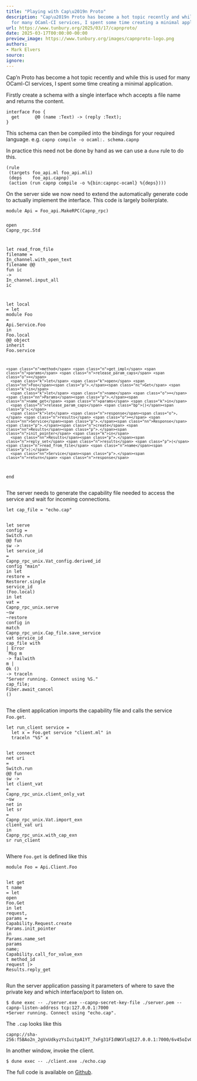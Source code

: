 ```yaml
---
title: "Playing with Cap\u2019n Proto"
description: "Cap\u2019n Proto has become a hot topic recently and while this is used
  for many OCaml-CI services, I spent some time creating a minimal application."
url: https://www.tunbury.org/2025/03/17/capnproto/
date: 2025-03-17T00:00:00-00:00
preview_image: https://www.tunbury.org/images/capnproto-logo.png
authors:
- Mark Elvers
source:
ignore:
---
```


<p>Cap’n Proto has become a hot topic recently and while this is used for many OCaml-CI services, I spent some time creating a minimal application.</p>

<p>Firstly create a schema with a single interface whch accepts a file name and returns the content.</p>

<div class="language-plaintext highlighter-rouge"><div class="highlight"><pre class="highlight"><code>interface Foo {
  get      @0 (name :Text) -&gt; (reply :Text);
}
</code></pre></div></div>

<p>This schema can then be compiled into the bindings for your required language. e.g. <code class="language-plaintext highlighter-rouge">capnp compile -o ocaml:. schema.capnp</code></p>

<p>In practice this need not be done by hand as we can use a <code class="language-plaintext highlighter-rouge">dune</code> rule to do this.</p>

<div class="language-plaintext highlighter-rouge"><div class="highlight"><pre class="highlight"><code>(rule
 (targets foo_api.ml foo_api.mli)
 (deps    foo_api.capnp)
 (action (run capnp compile -o %{bin:capnpc-ocaml} %{deps})))
</code></pre></div></div>

<p>On the server side we now need to extend the automatically generate code to actually implement the interface.  This code is largely boilerplate.</p>

<div class="language-ocaml highlighter-rouge"><div class="highlight"><pre class="highlight"><code><span class="k">module</span> <span class="nc">Api</span> <span class="o">=</span> <span class="nn">Foo_api</span><span class="p">.</span><span class="nc">MakeRPC</span><span class="p">(</span><span class="nc">Capnp_rpc</span><span class="p">)</span>

<span class="k">open</span> <span class="nn">Capnp_rpc</span><span class="p">.</span><span class="nc">Std</span>

<span class="k">let</span> <span class="n">read_from_file</span> <span class="n">filename</span> <span class="o">=</span> <span class="nn">In_channel</span><span class="p">.</span><span class="n">with_open_text</span> <span class="n">filename</span> <span class="o">@@</span> <span class="k">fun</span> <span class="n">ic</span> <span class="o">-&gt;</span> <span class="nn">In_channel</span><span class="p">.</span><span class="n">input_all</span> <span class="n">ic</span>

<span class="k">let</span> <span class="n">local</span> <span class="o">=</span>
  <span class="k">let</span> <span class="k">module</span> <span class="nc">Foo</span> <span class="o">=</span> <span class="nn">Api</span><span class="p">.</span><span class="nn">Service</span><span class="p">.</span><span class="nc">Foo</span> <span class="k">in</span>
  <span class="nn">Foo</span><span class="p">.</span><span class="n">local</span> <span class="o">@@</span> <span class="k">object</span>
    <span class="k">inherit</span> <span class="nn">Foo</span><span class="p">.</span><span class="n">service</span>

    <span class="n">method</span> <span class="n">get_impl</span> <span class="n">params</span> <span class="n">release_param_caps</span> <span class="o">=</span>
      <span class="k">let</span> <span class="k">open</span> <span class="nn">Foo</span><span class="p">.</span><span class="nc">Get</span> <span class="k">in</span>
      <span class="k">let</span> <span class="n">name</span> <span class="o">=</span> <span class="nn">Params</span><span class="p">.</span><span class="n">name_get</span> <span class="n">params</span> <span class="k">in</span>
      <span class="n">release_param_caps</span> <span class="bp">()</span><span class="p">;</span>
      <span class="k">let</span> <span class="n">response</span><span class="o">,</span> <span class="n">results</span> <span class="o">=</span> <span class="nn">Service</span><span class="p">.</span><span class="nn">Response</span><span class="p">.</span><span class="n">create</span> <span class="nn">Results</span><span class="p">.</span><span class="n">init_pointer</span> <span class="k">in</span>
      <span class="nn">Results</span><span class="p">.</span><span class="n">reply_set</span> <span class="n">results</span> <span class="p">(</span><span class="n">read_from_file</span> <span class="n">name</span><span class="p">);</span>
      <span class="nn">Service</span><span class="p">.</span><span class="n">return</span> <span class="n">response</span>
  <span class="k">end</span>
</code></pre></div></div>

<p>The server needs to generate the capability file needed to access the service and wait for incoming connections.</p>

<div class="language-ocaml highlighter-rouge"><div class="highlight"><pre class="highlight"><code><span class="k">let</span> <span class="n">cap_file</span> <span class="o">=</span> <span class="s2">"echo.cap"</span>

<span class="k">let</span> <span class="n">serve</span> <span class="n">config</span> <span class="o">=</span>
  <span class="nn">Switch</span><span class="p">.</span><span class="n">run</span> <span class="o">@@</span> <span class="k">fun</span> <span class="n">sw</span> <span class="o">-&gt;</span>
  <span class="k">let</span> <span class="n">service_id</span> <span class="o">=</span> <span class="nn">Capnp_rpc_unix</span><span class="p">.</span><span class="nn">Vat_config</span><span class="p">.</span><span class="n">derived_id</span> <span class="n">config</span> <span class="s2">"main"</span> <span class="k">in</span>
  <span class="k">let</span> <span class="n">restore</span> <span class="o">=</span> <span class="nn">Restorer</span><span class="p">.</span><span class="n">single</span> <span class="n">service_id</span> <span class="p">(</span><span class="nn">Foo</span><span class="p">.</span><span class="n">local</span><span class="p">)</span> <span class="k">in</span>
  <span class="k">let</span> <span class="n">vat</span> <span class="o">=</span> <span class="nn">Capnp_rpc_unix</span><span class="p">.</span><span class="n">serve</span> <span class="o">~</span><span class="n">sw</span> <span class="o">~</span><span class="n">restore</span> <span class="n">config</span> <span class="k">in</span>
  <span class="k">match</span> <span class="nn">Capnp_rpc_unix</span><span class="p">.</span><span class="nn">Cap_file</span><span class="p">.</span><span class="n">save_service</span> <span class="n">vat</span> <span class="n">service_id</span> <span class="n">cap_file</span> <span class="k">with</span>
  <span class="o">|</span> <span class="nc">Error</span> <span class="nt">`Msg</span> <span class="n">m</span> <span class="o">-&gt;</span> <span class="n">failwith</span> <span class="n">m</span>
  <span class="o">|</span> <span class="nc">Ok</span> <span class="bp">()</span> <span class="o">-&gt;</span>
    <span class="n">traceln</span> <span class="s2">"Server running. Connect using %S."</span> <span class="n">cap_file</span><span class="p">;</span>
    <span class="nn">Fiber</span><span class="p">.</span><span class="n">await_cancel</span> <span class="bp">()</span>
</code></pre></div></div>

<p>The client application imports the capability file and calls the service <code class="language-plaintext highlighter-rouge">Foo.get</code>.</p>

<div class="language-ocaml highlighter-rouge"><div class="highlight"><pre class="highlight"><code><span class="k">let</span> <span class="n">run_client</span> <span class="n">service</span> <span class="o">=</span>
  <span class="k">let</span> <span class="n">x</span> <span class="o">=</span> <span class="nn">Foo</span><span class="p">.</span><span class="n">get</span> <span class="n">service</span> <span class="s2">"client.ml"</span> <span class="k">in</span>
  <span class="n">traceln</span> <span class="s2">"%S"</span> <span class="n">x</span>

<span class="k">let</span> <span class="n">connect</span> <span class="n">net</span> <span class="n">uri</span> <span class="o">=</span>
  <span class="nn">Switch</span><span class="p">.</span><span class="n">run</span> <span class="o">@@</span> <span class="k">fun</span> <span class="n">sw</span> <span class="o">-&gt;</span>
  <span class="k">let</span> <span class="n">client_vat</span> <span class="o">=</span> <span class="nn">Capnp_rpc_unix</span><span class="p">.</span><span class="n">client_only_vat</span> <span class="o">~</span><span class="n">sw</span> <span class="n">net</span> <span class="k">in</span>
  <span class="k">let</span> <span class="n">sr</span> <span class="o">=</span> <span class="nn">Capnp_rpc_unix</span><span class="p">.</span><span class="nn">Vat</span><span class="p">.</span><span class="n">import_exn</span> <span class="n">client_vat</span> <span class="n">uri</span> <span class="k">in</span>
  <span class="nn">Capnp_rpc_unix</span><span class="p">.</span><span class="n">with_cap_exn</span> <span class="n">sr</span> <span class="n">run_client</span>
</code></pre></div></div>

<p>Where <code class="language-plaintext highlighter-rouge">Foo.get</code> is defined like this</p>

<div class="language-ocaml highlighter-rouge"><div class="highlight"><pre class="highlight"><code><span class="k">module</span> <span class="nc">Foo</span> <span class="o">=</span> <span class="nn">Api</span><span class="p">.</span><span class="nn">Client</span><span class="p">.</span><span class="nc">Foo</span>

<span class="k">let</span> <span class="n">get</span> <span class="n">t</span> <span class="n">name</span> <span class="o">=</span>
  <span class="k">let</span> <span class="k">open</span> <span class="nn">Foo</span><span class="p">.</span><span class="nc">Get</span> <span class="k">in</span>
  <span class="k">let</span> <span class="n">request</span><span class="o">,</span> <span class="n">params</span> <span class="o">=</span> <span class="nn">Capability</span><span class="p">.</span><span class="nn">Request</span><span class="p">.</span><span class="n">create</span> <span class="nn">Params</span><span class="p">.</span><span class="n">init_pointer</span> <span class="k">in</span>
  <span class="nn">Params</span><span class="p">.</span><span class="n">name_set</span> <span class="n">params</span> <span class="n">name</span><span class="p">;</span>
  <span class="nn">Capability</span><span class="p">.</span><span class="n">call_for_value_exn</span> <span class="n">t</span> <span class="n">method_id</span> <span class="n">request</span> <span class="o">|&gt;</span> <span class="nn">Results</span><span class="p">.</span><span class="n">reply_get</span>
</code></pre></div></div>

<p>Run the server application passing it parameters of where to save the private key and which interface/port to listen on.</p>

<div class="language-sh highlighter-rouge"><div class="highlight"><pre class="highlight"><code><span class="nv">$ </span>dune <span class="nb">exec</span> <span class="nt">--</span> ./server.exe <span class="nt">--capnp-secret-key-file</span> ./server.pem <span class="nt">--capnp-listen-address</span> tcp:127.0.0.1:7000
+Server running. Connect using <span class="s2">"echo.cap"</span><span class="nb">.</span>
</code></pre></div></div>

<p>The <code class="language-plaintext highlighter-rouge">.cap</code> looks like this</p>

<div class="language-plaintext highlighter-rouge"><div class="highlight"><pre class="highlight"><code>capnp://sha-256:f5BAo2n_2gVxUdkyzYsIuitpA1YT_7xFg31FIdNKVls@127.0.0.1:7000/6v45oIvGQ6noMaLOh5GHAJnGJPWEO5A3Qkt0Egke4Ic
</code></pre></div></div>

<p>In another window, invoke the client.</p>

<div class="language-sh highlighter-rouge"><div class="highlight"><pre class="highlight"><code><span class="nv">$ </span>dune <span class="nb">exec</span> <span class="nt">--</span> ./client.exe ./echo.cap
</code></pre></div></div>

<p>The full code is available on <a href="https://github.com/mtelvers/capnp-minimum">Github</a>.</p>

